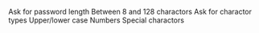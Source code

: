 Ask for password length
    Between 8 and 128 charactors
Ask for charactor types
    Upper/lower case
    Numbers
    Special charactors